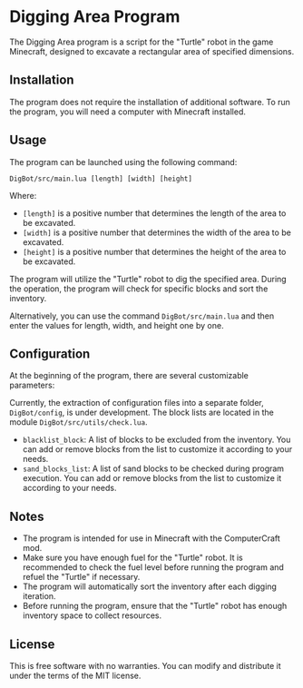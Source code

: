 # Digging Area Program

The Digging Area program is a script for the "Turtle" robot in the game Minecraft, designed to excavate a rectangular area of specified dimensions.

## Installation
The program does not require the installation of additional software. To run the program, you will need a computer with Minecraft installed.

## Usage
The program can be launched using the following command:

```
DigBot/src/main.lua [length] [width] [height]
```

Where:

- `[length]` is a positive number that determines the length of the area to be excavated.
- `[width]` is a positive number that determines the width of the area to be excavated.
- `[height]` is a positive number that determines the height of the area to be excavated.

The program will utilize the "Turtle" robot to dig the specified area. During the operation, the program will check for specific blocks and sort the inventory.

Alternatively, you can use the command `DigBot/src/main.lua` and then enter the values for length, width, and height one by one.

## Configuration
At the beginning of the program, there are several customizable parameters:

Currently, the extraction of configuration files into a separate folder, `DigBot/config`, is under development. The block lists are located in the module `DigBot/src/utils/check.lua`.

- `blacklist_block`: A list of blocks to be excluded from the inventory. You can add or remove blocks from the list to customize it according to your needs.
- `sand_blocks_list`: A list of sand blocks to be checked during program execution. You can add or remove blocks from the list to customize it according to your needs.

## Notes
- The program is intended for use in Minecraft with the ComputerCraft mod.
- Make sure you have enough fuel for the "Turtle" robot. It is recommended to check the fuel level before running the program and refuel the "Turtle" if necessary.
- The program will automatically sort the inventory after each digging iteration.
- Before running the program, ensure that the "Turtle" robot has enough inventory space to collect resources.

## License
This is free software with no warranties. You can modify and distribute it under the terms of the MIT license.
